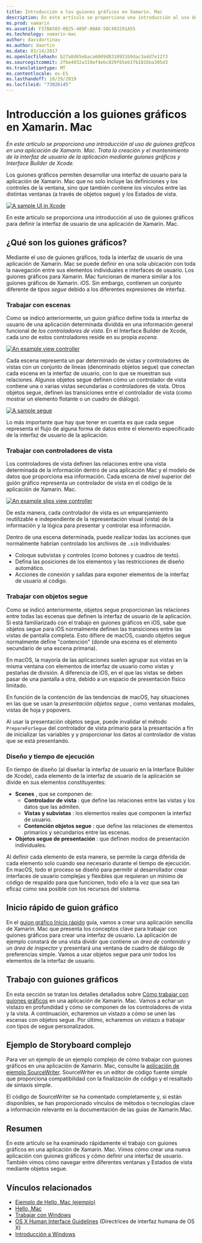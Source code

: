 ```yaml
---
title: Introducción a los guiones gráficos en Xamarin. Mac
description: En este artículo se proporciona una introducción al uso de guiones gráficos en una aplicación de Xamarin. Mac. En él, se describe cómo crear y mantener la interfaz de usuario de la aplicación mediante guiones gráficos e Interface Builder de Xcode.
ms.prod: xamarin
ms.assetid: F37BA503-0B25-489F-80A8-58C493291A55
ms.technology: xamarin-mac
author: davidortinau
ms.author: daortin
ms.date: 03/14/2017
ms.openlocfilehash: b27a8d65ebaca6009d8310931b9dac3a4d7e12f3
ms.sourcegitcommit: 2fbe4932a319af4ebc829f65eb1fb1816ba305d3
ms.translationtype: MT
ms.contentlocale: es-ES
ms.lasthandoff: 10/29/2019
ms.locfileid: "73026145"
---
```

# <a name="introduction-to-storyboards-in-xamarinmac"></a>Introducción a los guiones gráficos en Xamarin. Mac

_En este artículo se proporciona una introducción al uso de guiones gráficos en una aplicación de Xamarin. Mac. Trata la creación y el mantenimiento de la interfaz de usuario de la aplicación mediante guiones gráficos y Interface Builder de Xcode._

Los guiones gráficos permiten desarrollar una interfaz de usuario para la aplicación de Xamarin. Mac que no solo incluye las definiciones y los controles de la ventana, sino que también contiene los vínculos entre las distintas ventanas (a través de objetos segue) y los Estados de vista.

[![](images/intro01.png "A sample UI in Xcode")](images/intro01.png#lightbox)

En este artículo se proporciona una introducción al uso de guiones gráficos para definir la interfaz de usuario de una aplicación de Xamarin. Mac.

<a name="What-are-Storyboards" />

## <a name="what-are-storyboards"></a>¿Qué son los guiones gráficos?

Mediante el uso de guiones gráficos, toda la interfaz de usuario de una aplicación de Xamarin. Mac se puede definir en una sola ubicación con toda la navegación entre sus elementos individuales e interfaces de usuario. Los guiones gráficos para Xamarin. Mac funcionan de manera similar a los guiones gráficos de Xamarin. iOS. Sin embargo, contienen un conjunto diferente de _tipos segue_ debido a los diferentes expresiones de interfaz.

<a name="Working-with-Scenes" />

### <a name="working-with-scenes"></a>Trabajar con escenas

Como se indicó anteriormente, un guion gráfico define toda la interfaz de usuario de una aplicación determinada dividida en una información general funcional de _los controladores de vista_. En el Interface Builder de Xcode, cada uno de estos controladores reside en su propia _escena_.

[![](images/intro02.png "An example view controller")](images/intro02.png#lightbox)

Cada escena representa un par determinado de vistas y controladores de vistas con un conjunto de líneas (denominado objetos segue) que conectan cada escena en la interfaz de usuario, con lo que se muestran sus relaciones. Algunos objetos segue definen cómo un controlador de vista contiene una o varias vistas secundarias o controladores de vista. Otros objetos segue, definen las transiciones entre el controlador de vista (como mostrar un elemento flotante o un cuadro de diálogo). 

[![](images/intro03.png "A sample segue")](images/intro03.png#lightbox)

Lo más importante que hay que tener en cuenta es que cada segue representa el flujo de alguna forma de datos entre el elemento especificado de la interfaz de usuario de la aplicación.

<a name="Working-with-View-Controllers" />

### <a name="working-with-view-controllers"></a>Trabajar con controladores de vista

Los controladores de vista definen las relaciones entre una vista determinada de la información dentro de una aplicación Mac y el modelo de datos que proporciona esa información. Cada escena de nivel superior del guión gráfico representa un controlador de vista en el código de la aplicación de Xamarin. Mac.

[![](images/intro04.png "An example slips view controller")](images/intro04.png#lightbox)

De esta manera, cada controlador de vista es un emparejamiento reutilizable e independiente de la representación visual (vista) de la información y la lógica para presentar y controlar esa información.

Dentro de una escena determinada, puede realizar todas las acciones que normalmente habrían controlado los archivos de `.xib` individuales: 

- Coloque subvistas y controles (como botones y cuadros de texto).
- Defina las posiciones de los elementos y las restricciones de diseño automático.
- Acciones de conexión y salidas para exponer elementos de la interfaz de usuario al código.

<a name="Working-with-Segues" />

### <a name="working-with-segues"></a>Trabajar con objetos segue

Como se indicó anteriormente, objetos segue proporcionan las relaciones entre todas las escenas que definen la interfaz de usuario de la aplicación. Si está familiarizado con el trabajo en guiones gráficos en iOS, sabe que objetos segue para iOS normalmente definen las transiciones entre las vistas de pantalla completa. Esto difiere de macOS, cuando objetos segue normalmente define "contención" (donde una escena es el elemento secundario de una escena primaria).

En macOS, la mayoría de las aplicaciones suelen agrupar sus vistas en la misma ventana con elementos de interfaz de usuario como vistas y pestañas de división. A diferencia de iOS, en el que las vistas se deben pasar de una pantalla a otra, debido a un espacio de presentación físico limitado.

En función de la contención de las tendencias de macOS, hay situaciones en las que se usan la _presentación objetos segue_ , como ventanas modales, vistas de hoja y popovers.

Al usar la presentación objetos segue, puede invalidar el método `PrepareForSegue` del controlador de vista primario para la presentación a fin de inicializar las variables y y proporcionar los datos al controlador de vistas que se está presentando.

<a name="Design-and-Run-Times" />

### <a name="design-and-run-times"></a>Diseño y tiempo de ejecución

En tiempo de diseño (al diseñar la interfaz de usuario en la Interface Builder de Xcode), cada elemento de la interfaz de usuario de la aplicación se divide en sus elementos constituyentes:

- **Scenes** , que se componen de:
  - **Controlador de vista** : que define las relaciones entre las vistas y los datos que las admiten.
  - **Vistas y subvistas** : los elementos reales que componen la interfaz de usuario.
  - **Contención objetos segue** : que define las relaciones de elementos primarios y secundarios entre las escenas.
- **Objetos segue de presentación** : que definen modos de presentación individuales. 

Al definir cada elemento de esta manera, se permite la carga diferida de cada elemento solo cuando sea necesario durante el tiempo de ejecución. En macOS, todo el proceso se diseñó para permitir al desarrollador crear interfaces de usuario complejas y flexibles que requieran un mínimo de código de respaldo para que funcionen, todo ello a la vez que sea tan eficaz como sea posible con los recursos del sistema.

<a name="Storyboard-Quick-Start" />

## <a name="storyboard-quick-start"></a>Inicio rápido de guion gráfico

En el [guion gráfico Inicio rápido](~/mac/platform/storyboards/quickstart.md) guía, vamos a crear una aplicación sencilla de Xamarin. Mac que presenta los conceptos clave para trabajar con guiones gráficos para crear una interfaz de usuario. La aplicación de ejemplo constará de una vista dividir que contiene un _área de contenido_ y un _área de inspector_ y presentará una ventana de cuadro de diálogo de preferencias simple. Vamos a usar objetos segue para unir todos los elementos de la interfaz de usuario.

<a name="Working-with-Storyboards" />

## <a name="working-with-storyboards"></a>Trabajo con guiones gráficos

En esta sección se tratan los detalles detallados sobre [Cómo trabajar con guiones gráficos](~/mac/platform/storyboards/indepth.md) en una aplicación de Xamarin. Mac. Vamos a echar un vistazo en profundidad y cómo se componen de los controladores de vista y la vista. A continuación, echaremos un vistazo a cómo se unen las escenas con objetos segue. Por último, echaremos un vistazo a trabajar con tipos de segue personalizados. 

<a name="Complex-Storyboard-Example" />

## <a name="complex-storyboard-example"></a>Ejemplo de Storyboard complejo

Para ver un ejemplo de un ejemplo complejo de cómo trabajar con guiones gráficos en una aplicación de Xamarin. Mac, consulte la [aplicación de ejemplo SourceWriter](https://docs.microsoft.com/samples/xamarin/mac-samples/sourcewriter). SourceWriter es un editor de código fuente simple que proporciona compatibilidad con la finalización de código y el resaltado de sintaxis simple.

El código de SourceWriter se ha comentado completamente y, si están disponibles, se han proporcionado vínculos de métodos o tecnologías clave a información relevante en la documentación de las guías de Xamarin.Mac.

<a name="Summary" />

## <a name="summary"></a>Resumen

En este artículo se ha examinado rápidamente el trabajo con guiones gráficos en una aplicación de Xamarin. Mac. Vimos cómo crear una nueva aplicación con guiones gráficos y cómo definir una interfaz de usuario. También vimos cómo navegar entre diferentes ventanas y Estados de vista mediante objetos segue.

## <a name="related-links"></a>Vínculos relacionados

- [Ejemplo de Hello, Mac (ejemplo)](https://docs.microsoft.com/samples/xamarin/mac-samples/hello-mac)
- [Hello, Mac](~/mac/get-started/hello-mac.md)
- [Trabajar con Windows](~/mac/user-interface/window.md)
- [OS X Human Interface Guidelines](https://developer.apple.com/library/mac/documentation/UserExperience/Conceptual/OSXHIGuidelines/) (Directrices de interfaz humana de OS X)
- [Introducción a Windows](https://developer.apple.com/library/mac/documentation/Cocoa/Conceptual/WinPanel/Introduction.html#//apple_ref/doc/uid/10000031-SW1)
